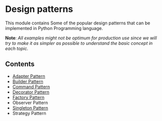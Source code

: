 # Design patterns

This module contains Some of the popular design patterns that can be implemented
in Python Programming language.

**Note**:
_All examples might not be optimum for production use since we will try to_
_make it as simpler as possible to understand the basic concept in each topic._


## Contents

- [Adapter Pattern](adapter.py)
- [Builder Pattern](builder.py)
- [Command Pattern](command.py)
- [Decorator Pattern](decorator.py)
- [Factory Pattern](factory.py)
- Observer Pattern
- [Singleton Pattern](singleton.py)
- Strategy Pattern
